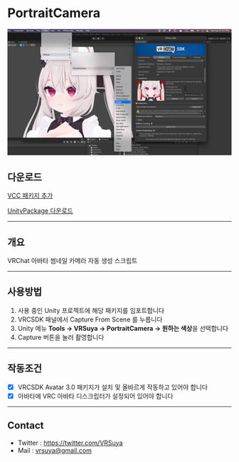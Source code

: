 # PortraitCamera

![Component](https://github.com/crestudio/PortraitCamera/blob/main/Image/VRSuya_PortraitCamera.jpg?raw=true)

## 다운로드

[VCC 패키지 추가](https://crestudio.notion.site/PortraitCamera)

[UnityPackage 다운로드](https://github.com/crestudio/PortraitCamera/releases)

---

## 개요

VRChat 아바타 썸네일 카메라 자동 생성 스크립트

---

## 사용방법

1. 사용 중인 Unity 프로젝트에 해당 패키지를 임포트합니다
1. VRCSDK 패널에서 Capture From Scene 를 누릅니다
1. Unity 메뉴 **Tools → VRSuya → PortraitCamera → 원하는 색상**을 선택합니다
1. Capture 버튼을 눌러 촬영합니다

---

## 작동조건

- [x] VRCSDK Avatar 3.0 패키지가 설치 및 올바르게 작동하고 있어야 합니다
- [x] 아바타에 VRC 아바타 디스크립터가 설정되어 있어야 합니다

---

## Contact

- Twitter : https://twitter.com/VRSuya
- Mail : vrsuya@gmail.com
